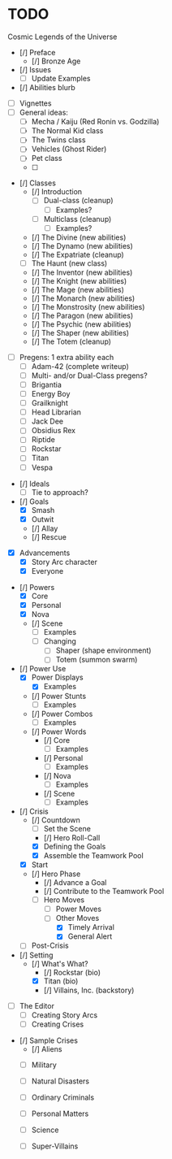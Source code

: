 # TODO

Cosmic Legends of the Universe

- [/] Preface
  - [/] Bronze Age
- [/] Issues 
  - [ ] Update Examples
- [/] Abilities blurb
- [ ] Vignettes
- [ ] General ideas:
  - [ ] Mecha / Kaiju (Red Ronin vs. Godzilla)
  - [ ] The Normal Kid class
  - [ ] The Twins class
  - [ ] Vehicles (Ghost Rider)
  - [ ] Pet class
  - [ ] 
- [/] Classes
  - [/] Introduction
    - [ ] Dual-class    (cleanup)
      - [ ] Examples?
    - [ ] Multiclass    (cleanup)
      - [ ] Examples?
  - [/] The Divine      (new abilities)
  - [/] The Dynamo      (new abilities)
  - [/] The Expatriate  (cleanup)
  - [ ] The Haunt       (new class)
  - [/] The Inventor    (new abilities)
  - [/] The Knight      (new abilities)
  - [/] The Mage        (new abilities)
  - [/] The Monarch     (new abilities)
  - [/] The Monstrosity (new abilities)
  - [/] The Paragon     (new abilities)
  - [/] The Psychic     (new abilities)
  - [/] The Shaper      (new abilities)
  - [/] The Totem       (cleanup)
- [ ] Pregens: 1 extra ability each
  - [ ] Adam-42         (complete writeup)
  - [ ] Multi- and/or Dual-Class pregens?
  - [ ] Brigantia
  - [ ] Energy Boy
  - [ ] Grailknight
  - [ ] Head Librarian
  - [ ] Jack Dee
  - [ ] Obsidius Rex
  - [ ] Riptide
  - [ ] Rockstar
  - [ ] Titan
  - [ ] Vespa
- [/] Ideals
  - [ ] Tie to approach?
- [/] Goals
  - [x] Smash
  - [x] Outwit
  - [/] Allay
  - [/] Rescue
- [x] Advancements
  - [x] Story Arc character
  - [x] Everyone
- [/] Powers
  - [x] Core
  - [x] Personal
  - [x] Nova
  - [/] Scene
    - [ ] Examples
    - [ ] Changing
      - [ ] Shaper (shape environment)
      - [ ] Totem (summon swarm)
- [/] Power Use
  - [x] Power Displays
    - [x] Examples
  - [/] Power Stunts
    - [ ] Examples
  - [/] Power Combos
    - [ ] Examples
  - [/] Power Words
    - [/] Core
      - [ ] Examples
    - [/] Personal
      - [ ] Examples
    - [/] Nova
      - [ ] Examples
    - [/] Scene
      - [ ] Examples
- [/] Crisis
  - [/] Countdown
    - [ ] Set the Scene
    - [/] Hero Roll-Call
    - [x] Defining the Goals
    - [x] Assemble the Teamwork Pool
  - [x] Start
  - [/] Hero Phase
    - [/] Advance a Goal
    - [/] Contribute to the Teamwork Pool
    - [ ] Hero Moves
      - [ ] Power Moves
      - [ ] Other Moves
        - [x] Timely Arrival
        - [x] General Alert
  - [ ] Post-Crisis
- [/] Setting
  - [/] What's What?
    - [/] Rockstar (bio)
    - [x] Titan (bio)
    - [/] Villains, Inc. (backstory)
- [ ] The Editor
  - [ ] Creating Story Arcs
  - [ ] Creating Crises
- [/] Sample Crises
  - [/] Aliens
  - [ ] Military
  - [ ] Natural Disasters
  - [ ] Ordinary Criminals
  - [ ] Personal Matters
  - [ ] Science
  - [ ] Super-Villains


